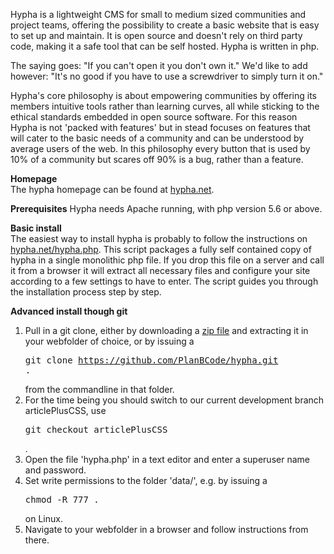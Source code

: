 Hypha is a lightweight CMS for small to medium sized communities and project teams, offering the possibility to create a basic website that is easy to set up and maintain.
It is open source and doesn't rely on third party code, making it a safe tool that can be self hosted. Hypha is written in php.

The saying goes: "If you can't open it you don't own it." We'd like to add however: "It's no good if you have to use a screwdriver to simply turn it on."

Hypha's core philosophy is about empowering communities by offering its members intuitive tools rather than learning curves, all while sticking to the ethical standards embedded in open source software. For this reason Hypha is not 'packed with features' but in stead focuses on features that will cater to the basic needs of a community and can be understood by average users of the web. In this philosophy every button that is used by 10% of a community but scares off 90% is a bug, rather than a feature.

**Homepage**<br/>
The hypha homepage can be found at <a href="http://hypha.net">hypha.net</a>.

**Prerequisites**
Hypha needs Apache running, with php version 5.6 or above.

**Basic install**<br/>
The easiest way to install hypha is probably to follow the instructions on <a href="http://hypha.net/hypha.php">hypha.net/hypha.php</a>.
This script packages a fully self contained copy of hypha in a single monolithic php file. If you drop this file on a server and call it from a browser it will extract all necessary files and configure your site according to a few settings to have to enter. The script guides you through the installation process step by step.

**Advanced install though git**<br/>
1. Pull in a git clone, either by downloading a <a href="https://github.com/PlanBCode/hypha/archive/master.zip">zip file</a> and extracting it in your webfolder of choice, or by issuing a <pre>git clone https://github.com/PlanBCode/hypha.git .</pre> from the commandline in that folder.
2. For the time being you should switch to our current development branch articlePlusCSS, use <pre>git checkout articlePlusCSS</pre>.
3. Open the file 'hypha.php' in a text editor and enter a superuser name and password.
4. Set write permissions to the folder 'data/', e.g. by issuing a <pre>chmod -R 777 .</pre> on Linux.
5. Navigate to your webfolder in a browser and follow instructions from there.
